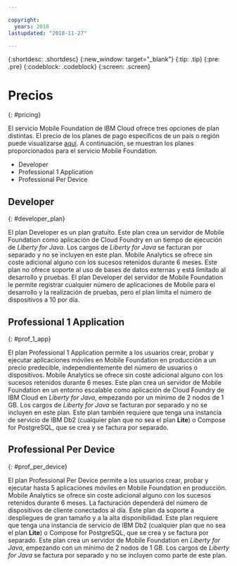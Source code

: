 ```yaml
---

copyright:
  years: 2018
lastupdated: "2018-11-27"

---
```


{:shortdesc: .shortdesc}
{:new_window: target="_blank"}
{:tip: .tip}
{:pre: .pre}
{:codeblock: .codeblock}
{:screen: .screen}

# Precios
{: #pricing}

El servicio Mobile Foundation de IBM Cloud ofrece tres opciones de plan distintas. El precio de los planes de pago específicos de un país o región puede visualizarse [aquí](https://cloud.ibm.com/catalog/services/mobile-foundation). A continuación, se muestran los planes proporcionados para el servicio Mobile Foundation.
* Developer 
* Professional 1 Application
* Professional Per Device

## Developer
{: #developer_plan}

El plan Developer es un plan gratuito. Este plan crea un servidor de Mobile Foundation como aplicación de Cloud Foundry en un tiempo de ejecución de *Liberty for Java*. Los cargos de *Liberty for Java* se facturan por separado y no se incluyen en este plan. Mobile Analytics se ofrece sin coste adicional alguno con los sucesos retenidos durante 6 meses. Este plan no ofrece soporte al uso de bases de datos externas y está limitado al desarrollo y pruebas. El plan Developer del servidor de Mobile Foundation le permite registrar cualquier número de aplicaciones de Mobile para el desarrollo y la realización de pruebas, pero el plan limita el número de dispositivos a 10 por día.

## Professional 1 Application
{: #prof_1_app}

El plan Professional 1 Application permite a los usuarios crear, probar y ejecutar aplicaciones móviles en Mobile Foundation en producción a un precio predecible, independientemente del número de usuarios o dispositivos. Mobile Analytics se ofrece sin coste adicional alguno con los sucesos retenidos durante 6 meses. Este plan crea un servidor de Mobile Foundation en un entorno escalable como aplicación de Cloud Foundry de IBM Cloud en *Liberty for Java*, empezando por un mínimo de 2 nodos de 1 GB. Los cargos de *Liberty for Java* se facturan por separado y no se incluyen en este plan. Este plan también requiere que tenga una instancia de servicio de IBM Db2 (cualquier plan que no sea el plan **Lite**) o Compose for PostgreSQL, que se crea y se factura por separado.

## Professional Per Device
{: #prof_per_device}

El plan Professional Per Device permite a los usuarios crear, probar y ejecutar hasta 5 aplicaciones móviles en Mobile Foundation en producción. Mobile Analytics se ofrece sin coste adicional alguno con los sucesos retenidos durante 6 meses. La facturación dependerá del número de dispositivos de cliente conectados al día. Este plan da soporte a despliegues de gran tamaño y a la alta disponibilidad. Este plan requiere que tenga una instancia de servicio de IBM Db2 (cualquier plan que no sea el plan **Lite**) o Compose for PostgreSQL, que se crea y se factura por separado. Este plan crea un servidor de Mobile Foundation en *Liberty for Java*, empezando con un mínimo de 2 nodos de 1 GB. Los cargos de *Liberty for Java* se factura por separado y no se incluyen como parte de este plan.
